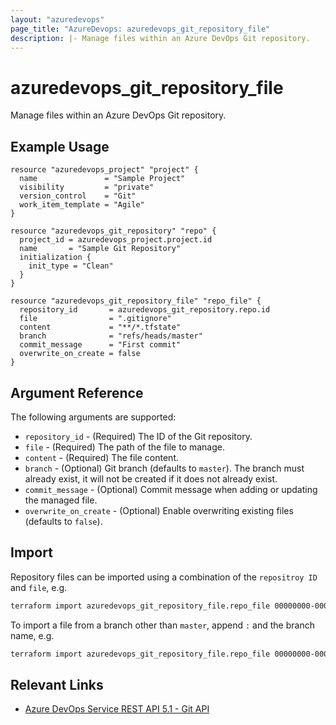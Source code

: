 ```yaml
---
layout: "azuredevops"
page_title: "AzureDevops: azuredevops_git_repository_file"
description: |- Manage files within an Azure DevOps Git repository.
---
```


# azuredevops_git_repository_file

Manage files within an Azure DevOps Git repository.

## Example Usage

```hcl
resource "azuredevops_project" "project" {
  name               = "Sample Project"
  visibility         = "private"
  version_control    = "Git"
  work_item_template = "Agile"
}

resource "azuredevops_git_repository" "repo" {
  project_id = azuredevops_project.project.id
  name       = "Sample Git Repository"
  initialization {
    init_type = "Clean"
  }
}

resource "azuredevops_git_repository_file" "repo_file" {
  repository_id       = azuredevops_git_repository.repo.id
  file                = ".gitignore"
  content             = "**/*.tfstate"
  branch              = "refs/heads/master"
  commit_message      = "First commit"
  overwrite_on_create = false
}
```

## Argument Reference

The following arguments are supported:

- `repository_id` - (Required) The ID of the Git repository.
- `file` - (Required) The path of the file to manage.
- `content` - (Required) The file content.
- `branch` - (Optional) Git branch (defaults to `master`). The branch must already exist, it will not be created if it
  does not already exist.
- `commit_message` - (Optional) Commit message when adding or updating the managed file.
- `overwrite_on_create` - (Optional) Enable overwriting existing files (defaults to `false`).

## Import

Repository files can be imported using a combination of the `repositroy ID` and `file`, e.g.

```sh
terraform import azuredevops_git_repository_file.repo_file 00000000-0000-0000-0000-000000000000/.gitignore
```

To import a file from a branch other than `master`, append `:` and the branch name, e.g.

```sh
terraform import azuredevops_git_repository_file.repo_file 00000000-0000-0000-0000-000000000000/.gitignore:refs/heads/dev
```

## Relevant Links

- [Azure DevOps Service REST API 5.1 - Git API](https://docs.microsoft.com/en-us/rest/api/azure/devops/git/?view=azure-devops-rest-5.1)
